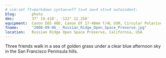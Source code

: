 ```yaml
---
# vim:set ft=markdown syntax=off ts=4 sw=4 sts=4 autoindent:
blog:       photo
dms:        37° 19.410', -122° 12.258'
equipment:  Canon EOS 40D, Canon EF 17-40mm f/4L USM, Circular Polariser
fname:      "2008-09-06_-_Russian_Ridge_Open_Space_Preserve.jpg"
location:   Russian Ridge Open Space Preserve, California, USA
---
```


Three friends walk in a sea of golden grass under a clear blue afternoon sky
in the San Francisco Peninsula hills.
